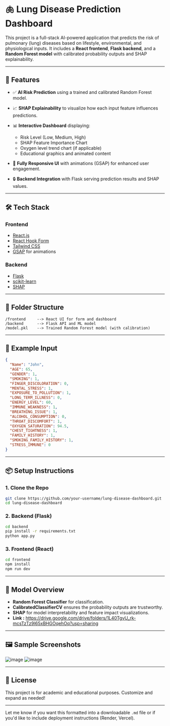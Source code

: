 
# 🫁 Lung Disease Prediction Dashboard

This project is a full-stack AI-powered application that predicts the risk of pulmonary (lung) diseases based on lifestyle, environmental, and physiological inputs. It includes a **React frontend**, **Flask backend**, and a **Random Forest model** with calibrated probability outputs and SHAP explainability.

---

## 🚀 Features

* ✅ **AI Risk Prediction** using a trained and calibrated Random Forest model.
* 📈 **SHAP Explainability** to visualize how each input feature influences predictions.
* 📊 **Interactive Dashboard** displaying:

  * Risk Level (Low, Medium, High)
  * SHAP Feature Importance Chart
  * Oxygen level trend chart (if applicable)
  * Educational graphics and animated content
* 📱 **Fully Responsive UI** with animations (GSAP) for enhanced user engagement.
* 🔒 **Backend Integration** with Flask serving prediction results and SHAP values.

---

## 🛠️ Tech Stack

### Frontend

* [React.js](https://reactjs.org/)
* [React Hook Form](https://react-hook-form.com/)
* [Tailwind CSS](https://tailwindcss.com/)
* [GSAP](https://greensock.com/gsap/) for animations

### Backend

* [Flask](https://flask.palletsprojects.com/)
* [scikit-learn](https://scikit-learn.org/)
* [SHAP](https://github.com/slundberg/shap)

---

## 📂 Folder Structure

```
/frontend     --> React UI for form and dashboard
/backend      --> Flask API and ML model
/model.pkl    --> Trained Random Forest model (with calibration)
```

---

## 🧪 Example Input

```json
{
  "Name": "John",
  "AGE": 65,
  "GENDER": 1,
  "SMOKING": 1,
  "FINGER_DISCOLORATION": 0,
  "MENTAL_STRESS": 1,
  "EXPOSURE_TO_POLLUTION": 1,
  "LONG_TERM_ILLNESS": 0,
  "ENERGY_LEVEL": 60,
  "IMMUNE_WEAKNESS": 1,
  "BREATHING_ISSUE": 1,
  "ALCOHOL_CONSUMPTION": 0,
  "THROAT_DISCOMFORT": 1,
  "OXYGEN_SATURATION": 94.5,
  "CHEST_TIGHTNESS": 1,
  "FAMILY_HISTORY": 1,
  "SMOKING_FAMILY_HISTORY": 1,
  "STRESS_IMMUNE": 0
}
```

---

## 📦 Setup Instructions

### 1. Clone the Repo

```bash
git clone https://github.com/your-username/lung-disease-dashboard.git
cd lung-disease-dashboard
```

### 2. Backend (Flask)

```bash
cd backend
pip install -r requirements.txt
python app.py
```

### 3. Frontend (React)

```bash
cd frontend
npm install
npm run dev
```

---

## 🧠 Model Overview

* **Random Forest Classifier** for classification.
* **CalibratedClassifierCV** ensures the probability outputs are trustworthy.
* **SHAP** for model interpretability and feature impact visualizations.
* **Link :** https://drive.google.com/drive/folders/1L40TgvU_rk-mcsTzTz9l65xBHGOqehOq?usp=sharing

---

## 🖼️ Sample Screenshots

![image](https://github.com/user-attachments/assets/1d689b4e-c792-4129-95e0-474dc10125c1)
![image](https://github.com/user-attachments/assets/6be3176b-7542-47bb-a02a-bde3618a5c02)


---

## 📜 License

This project is for academic and educational purposes. Customize and expand as needed!

---

Let me know if you want this formatted into a downloadable `.md` file or if you'd like to include deployment instructions (Render, Vercel).
